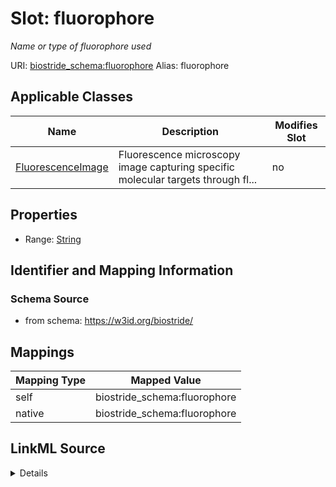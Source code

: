 

# Slot: fluorophore 


_Name or type of fluorophore used_





URI: [biostride_schema:fluorophore](https://w3id.org/biostride/schema/fluorophore)
Alias: fluorophore

<!-- no inheritance hierarchy -->





## Applicable Classes

| Name | Description | Modifies Slot |
| --- | --- | --- |
| [FluorescenceImage](FluorescenceImage.md) | Fluorescence microscopy image capturing specific molecular targets through fl... |  no  |






## Properties

* Range: [String](String.md)




## Identifier and Mapping Information






### Schema Source


* from schema: https://w3id.org/biostride/




## Mappings

| Mapping Type | Mapped Value |
| ---  | ---  |
| self | biostride_schema:fluorophore |
| native | biostride_schema:fluorophore |




## LinkML Source

<details>
```yaml
name: fluorophore
description: Name or type of fluorophore used
from_schema: https://w3id.org/biostride/
rank: 1000
alias: fluorophore
owner: FluorescenceImage
domain_of:
- FluorescenceImage
range: string

```
</details>